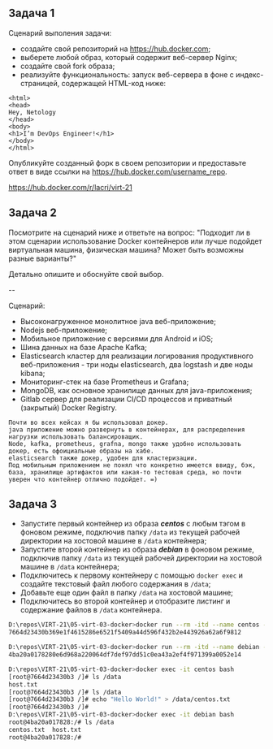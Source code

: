 ## Задача 1

Сценарий выполения задачи:

- создайте свой репозиторий на https://hub.docker.com;
- выберете любой образ, который содержит веб-сервер Nginx;
- создайте свой fork образа;
- реализуйте функциональность:
  запуск веб-сервера в фоне с индекс-страницей, содержащей HTML-код ниже:
```
<html>
<head>
Hey, Netology
</head>
<body>
<h1>I’m DevOps Engineer!</h1>
</body>
</html>
```
Опубликуйте созданный форк в своем репозитории и предоставьте ответ в виде ссылки на https://hub.docker.com/username_repo.

https://hub.docker.com/r/lacri/virt-21

## Задача 2

Посмотрите на сценарий ниже и ответьте на вопрос:
"Подходит ли в этом сценарии использование Docker контейнеров или лучше подойдет виртуальная машина, физическая машина? Может быть возможны разные варианты?"

Детально опишите и обоснуйте свой выбор.

--

Сценарий:

- Высоконагруженное монолитное java веб-приложение;
- Nodejs веб-приложение;
- Мобильное приложение c версиями для Android и iOS;
- Шина данных на базе Apache Kafka;
- Elasticsearch кластер для реализации логирования продуктивного веб-приложения - три ноды elasticsearch, два logstash и две ноды kibana;
- Мониторинг-стек на базе Prometheus и Grafana;
- MongoDB, как основное хранилище данных для java-приложения;
- Gitlab сервер для реализации CI/CD процессов и приватный (закрытый) Docker Registry.

```
Почти во всех кейсах я бы использовал докер. 
java приложение можно развернуть в контейнерах, для распределения нагрузки использовать балансироващик.
Node, kafka, prometheus, grafna, mongo также удобно использовать докер, есть офоициальные образы на хабе.
elasticsearch также докер, удобен для кластеризации.
Под мобильным приложением не понял что конкретно имеется ввиду, бэк, база, хранилище артифактов или какая-то тестовая среда, но почти уверен что контейнер отлично подойдет. =)
```

## Задача 3

- Запустите первый контейнер из образа ***centos*** c любым тэгом в фоновом режиме, подключив папку ```/data``` из текущей рабочей директории на хостовой машине в ```/data``` контейнера;
- Запустите второй контейнер из образа ***debian*** в фоновом режиме, подключив папку ```/data``` из текущей рабочей директории на хостовой машине в ```/data``` контейнера;
- Подключитесь к первому контейнеру с помощью ```docker exec``` и создайте текстовый файл любого содержания в ```/data```;
- Добавьте еще один файл в папку ```/data``` на хостовой машине;
- Подключитесь во второй контейнер и отобразите листинг и содержание файлов в ```/data``` контейнера.

```bash
D:\repos\VIRT-21\05-virt-03-docker>docker run --rm -itd --name centos -v %cd%/data:/data centos:latest
7664d23430b369e1f4615286e6521f5409a44d596f432b2e443926a62a6f9812

D:\repos\VIRT-21\05-virt-03-docker>docker run --rm -itd --name debian -v %cd%/data:/data debian:latest
4ba20a0178280e6d968a220064df7def97dd51c0ea43a2ef4f971399a0052e14

D:\repos\VIRT-21\05-virt-03-docker>docker exec -it centos bash
[root@7664d23430b3 /]# ls /data
host.txt
[root@7664d23430b3 /]# ls /data
[root@7664d23430b3 /]# echo "Hello World!" > /data/centos.txt
[root@7664d23430b3 /]#
D:\repos\VIRT-21\05-virt-03-docker>docker exec -it debian bash
root@4ba20a017828:/# ls /data
centos.txt  host.txt
root@4ba20a017828:/#

```
